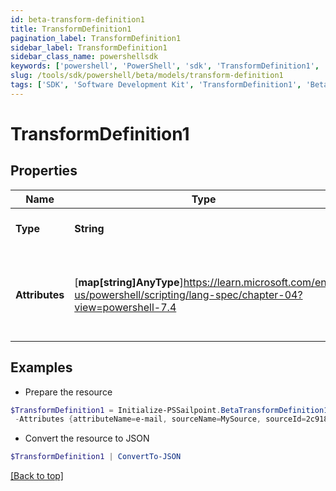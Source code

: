```yaml
---
id: beta-transform-definition1
title: TransformDefinition1
pagination_label: TransformDefinition1
sidebar_label: TransformDefinition1
sidebar_class_name: powershellsdk
keywords: ['powershell', 'PowerShell', 'sdk', 'TransformDefinition1', 'BetaTransformDefinition1'] 
slug: /tools/sdk/powershell/beta/models/transform-definition1
tags: ['SDK', 'Software Development Kit', 'TransformDefinition1', 'BetaTransformDefinition1']
---
```



# TransformDefinition1

## Properties

Name | Type | Description | Notes
------------ | ------------- | ------------- | -------------
**Type** | **String** | Transform definition type. | [optional] 
**Attributes** | [**map[string]AnyType**]https://learn.microsoft.com/en-us/powershell/scripting/lang-spec/chapter-04?view=powershell-7.4 | Arbitrary key-value pairs to store any metadata for the object | [optional] 

## Examples

- Prepare the resource
```powershell
$TransformDefinition1 = Initialize-PSSailpoint.BetaTransformDefinition1  -Type accountAttribute `
 -Attributes {attributeName=e-mail, sourceName=MySource, sourceId=2c9180877a826e68017a8c0b03da1a53}
```

- Convert the resource to JSON
```powershell
$TransformDefinition1 | ConvertTo-JSON
```


[[Back to top]](#) 


